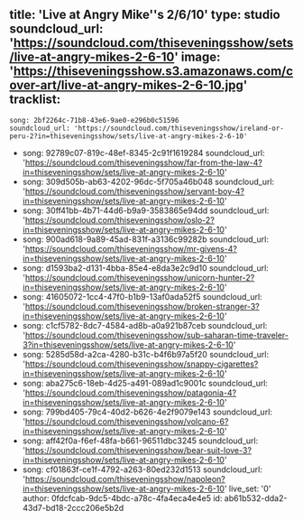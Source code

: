 title: 'Live at Angry Mike''s 2/6/10'
type: studio
soundcloud_url: 'https://soundcloud.com/thiseveningsshow/sets/live-at-angry-mikes-2-6-10'
image: 'https://thiseveningsshow.s3.amazonaws.com/cover-art/live-at-angry-mikes-2-6-10.jpg'
tracklist:
  -
    song: 2bf2264c-71b8-43e6-9ae0-e296b0c51596
    soundcloud_url: 'https://soundcloud.com/thiseveningsshow/ireland-or-peru-2?in=thiseveningsshow/sets/live-at-angry-mikes-2-6-10'
  -
    song: 92789c07-819c-48ef-8345-2c91f1619284
    soundcloud_url: 'https://soundcloud.com/thiseveningsshow/far-from-the-law-4?in=thiseveningsshow/sets/live-at-angry-mikes-2-6-10'
  -
    song: 309d505b-ab63-4202-96dc-5f705a46b048
    soundcloud_url: 'https://soundcloud.com/thiseveningsshow/servant-boy-4?in=thiseveningsshow/sets/live-at-angry-mikes-2-6-10'
  -
    song: 30ff41bb-4b71-44d6-b9a9-3583865e94dd
    soundcloud_url: 'https://soundcloud.com/thiseveningsshow/oslo-2?in=thiseveningsshow/sets/live-at-angry-mikes-2-6-10'
  -
    song: 900ad618-9a89-45ad-831f-a3136c99282b
    soundcloud_url: 'https://soundcloud.com/thiseveningsshow/mr-givens-4?in=thiseveningsshow/sets/live-at-angry-mikes-2-6-10'
  -
    song: d1593ba2-d131-4bba-85e4-e8da3e2c9d10
    soundcloud_url: 'https://soundcloud.com/thiseveningsshow/unicorn-hunter-2?in=thiseveningsshow/sets/live-at-angry-mikes-2-6-10'
  -
    song: 41605072-1cc4-47f0-b1b9-13af0ada52f5
    soundcloud_url: 'https://soundcloud.com/thiseveningsshow/broken-stranger-3?in=thiseveningsshow/sets/live-at-angry-mikes-2-6-10'
  -
    song: c1cf5782-8dc7-4584-ad8b-a0a921b87ceb
    soundcloud_url: 'https://soundcloud.com/thiseveningsshow/sub-saharan-time-traveler-3?in=thiseveningsshow/sets/live-at-angry-mikes-2-6-10'
  -
    song: 5285d58d-a2ca-4280-b31c-b4f6b97a5f20
    soundcloud_url: 'https://soundcloud.com/thiseveningsshow/snappy-cigarettes?in=thiseveningsshow/sets/live-at-angry-mikes-2-6-10'
  -
    song: aba275c6-18eb-4d25-a491-089ad1c9001c
    soundcloud_url: 'https://soundcloud.com/thiseveningsshow/patagonia-4?in=thiseveningsshow/sets/live-at-angry-mikes-2-6-10'
  -
    song: 799bd405-79c4-40d2-b626-4e2f9079e143
    soundcloud_url: 'https://soundcloud.com/thiseveningsshow/volcano-6?in=thiseveningsshow/sets/live-at-angry-mikes-2-6-10'
  -
    song: aff42f0a-f6ef-48fa-b661-96511dbc3245
    soundcloud_url: 'https://soundcloud.com/thiseveningsshow/bear-suit-love-3?in=thiseveningsshow/sets/live-at-angry-mikes-2-6-10'
  -
    song: cf01863f-ce1f-4792-a263-80ed232d1513
    soundcloud_url: 'https://soundcloud.com/thiseveningsshow/napoleon?in=thiseveningsshow/sets/live-at-angry-mikes-2-6-10'
live_set: '0'
author: 0fdcfcab-9dc5-4bdc-a78c-4fa4eca4e4e5
id: ab61b532-dda2-43d7-bd18-2ccc206e5b2d
